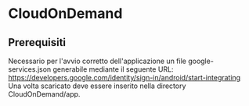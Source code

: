 # CloudOnDemand
## Prerequisiti
Necessario per l'avvio corretto dell'applicazione un file google-services.json generabile mediante il seguente URL:
https://developers.google.com/identity/sign-in/android/start-integrating
Una volta scaricato deve essere inserito nella directory CloudOnDemand/app.
